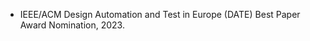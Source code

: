 - IEEE/ACM Design Automation and Test in Europe (DATE) Best Paper Award Nomination, 2023.

<!-- - Outstanding Graduation Thesis, XXX University, 2023.  -->